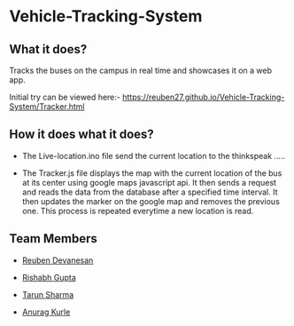# Vehicle-Tracking-System

## What it does?

Tracks the buses on the campus in real time and showcases it on a web app.

Initial try can be viewed here:- https://reuben27.github.io/Vehicle-Tracking-System/Tracker.html

## How it does what it does?

- The Live-location.ino file send the current location to the thinkspeak .....

- The Tracker.js file displays the map with the current location of the bus at its center using google maps javascript api. It then sends a request and reads the data from the database after a specified time interval. It then updates the marker on the google map and removes the previous one. This process is repeated everytime a new location is read.

## Team Members

- [Reuben Devanesan](https://github.com/Reuben27)

- [Rishabh Gupta](https://github.com/Rishabhji24)

- [Tarun Sharma](https://github.com/tarun2001sharma)

- [Anurag Kurle](https://github.com/27Anurag)
